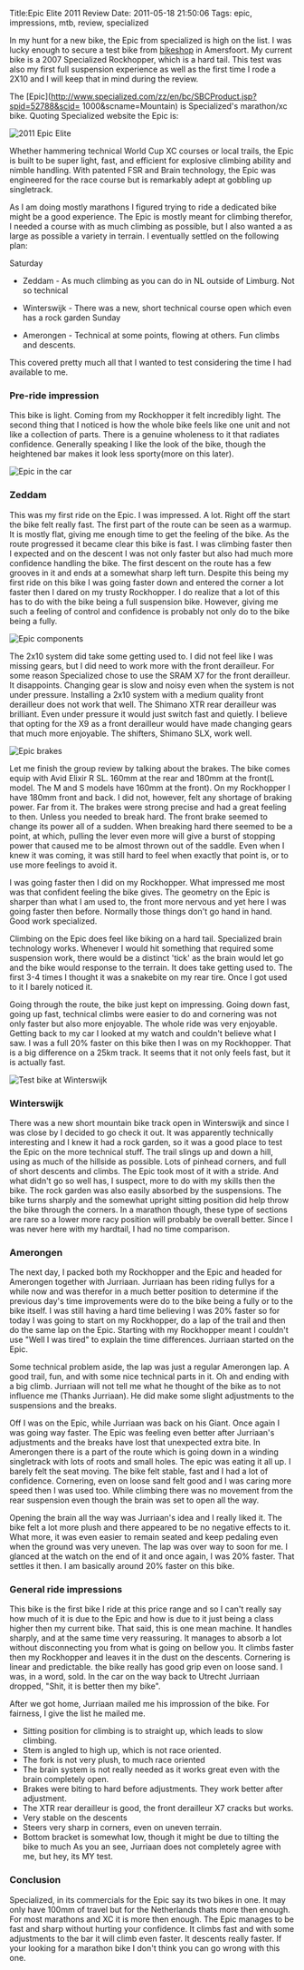 Title:Epic Elite 2011 Review
Date: 2011-05-18 21:50:06
Tags: epic, impressions, mtb, review, specialized

In my hunt for a new bike, the Epic from specialized is high on the list. I
was lucky enough to secure a test bike from [bikeshop](bikeshop.nl) in
Amersfoort. My current bike is a 2007 Specialized Rockhopper, which is a hard
tail. This test was also my first full suspension experience as well as the
first time I rode a 2X10 and I will keep that in mind during the review.

The [Epic](http://www.specialized.com/zz/en/bc/SBCProduct.jsp?spid=52788&scid=
1000&scname=Mountain) is Specialized's marathon/xc bike. Quoting Specialized
website the Epic is:

![2011 Epic Elite](/2011-epic-elite.jpg)

Whether hammering technical World Cup XC courses or local
trails, the Epic is built to be super light, fast, and efficient for explosive
climbing ability and nimble handling. With patented FSR and Brain technology,
the Epic was engineered for the race course but is remarkably adept at
gobbling up singletrack.

As I am doing mostly marathons I figured trying to ride a dedicated bike might
be a good experience. The Epic is mostly meant for climbing therefor, I needed
a course with as much climbing as possible, but I also wanted a as large as
possible a variety in terrain. I eventually settled on the following plan:

Saturday

  * Zeddam - As much climbing as you can do in NL outside of Limburg. Not so technical
  * Winterswijk - There was a new, short technical course open which even has a rock garden
Sunday

  * Amerongen - Technical at some points, flowing at others. Fun climbs and descents.

This covered pretty much all that I wanted to test considering the time I had
available to me.

### Pre-ride impression

This bike is light. Coming from my Rockhopper it felt incredibly light. The
second thing that I noticed is how the whole bike feels like one unit and not
like a collection of parts. There is a genuine wholeness to it that radiates
confidence. Generally speaking I like the look of the bike, though the
heightened bar makes it look less sporty(more on this later).

![Epic in the car](/epic-in-the-car.jpg)

### Zeddam

This was my first ride on the Epic. I was impressed. A lot. Right off the
start the bike felt really fast. The first part of the route can be seen as a
warmup. It is mostly flat, giving me enough time to get the feeling of the
bike. As the route progressed it became clear this bike is fast. I was
climbing faster then I expected and on the descent I was not only faster but
also had much more confidence handling the bike. The first descent on the
route has a few grooves in it and ends at a somewhat sharp left turn. Despite
this being my first ride on this bike I was going faster down and entered the
corner a lot faster then I dared on my trusty Rockhopper. I do realize that a
lot of this has to do with the bike being a full suspension bike. However,
giving me such a feeling of control and confidence is probably not only do to
the bike being a fully.

![Epic components](/epic-components.jpg)

The 2x10 system did take some getting used to. I did not feel like I was
missing gears, but I did need to work more with the front derailleur. For some
reason Specialized chose to use the SRAM X7 for the front derailleur. It
disappoints. Changing gear is slow and noisy even when the system is not under
pressure. Installing a 2x10 system with a medium quality front derailleur does
not work that well. The Shimano XTR rear derailleur was brilliant. Even under
pressure it would just switch fast and quietly. I believe that opting for the
X9 as a front derailleur would have made changing gears that much more
enjoyable. The shifters, Shimano SLX, work well.

![Epic brakes](/epic-brakes.jpg)

Let me finish the group review by talking about the brakes. The bike comes
equip with Avid Elixir R SL. 160mm at the rear and 180mm at the front(L model.
The M and S models have 160mm at the front). On my Rockhopper I have 180mm
front and back. I did not, however, felt any shortage of braking power. Far
from it. The brakes were strong precise and had a great feeling to then.
Unless you needed to break hard. The front brake seemed to change its power
all of a sudden. When breaking hard there seemed to be a point, at which,
pulling the lever even more will give a burst of stopping power that caused me
to be almost thrown out of the saddle. Even when I knew it was coming, it was
still hard to feel when exactly that point is, or to use more feelings to
avoid it.

I was going faster then I did on my Rockhopper. What impressed me most was
that confident feeling the bike gives. The geometry on the Epic is sharper
than what I am used to, the front more nervous and yet here I was going faster
then before. Normally those things don't go hand in hand. Good work
specialized.

Climbing on the Epic does feel like biking on a hard tail. Specialized brain
technology works. Whenever I would hit something that required some suspension
work, there would be a distinct 'tick' as the brain would let go and the bike
would response to the terrain. It does take getting used to. The first 3-4
times I thought it was a snakebite on my rear tire. Once I got used to it I
barely noticed it.

Going through the route, the bike just kept on impressing. Going down fast,
going up fast, technical climbs were easier to do and cornering was not only
faster but also more enjoyable. The whole ride was very enjoyable. Getting
back to my car I looked at my watch and couldn't believe what I saw. I was a
full 20% faster on this bike then I was on my Rockhopper. That is a big
difference on a 25km track. It seems that it not only feels fast, but it is
actually fast.

![Test bike at Winterswijk](/winterswijk.jpg)

### Winterswijk

There was a new short mountain bike track open in Winterswijk and since I was
close by I decided to go check it out. It was apparently technically
interesting and I knew it had a rock garden, so it was a good place to test
the Epic on the more technical stuff. The trail slings up and down a hill,
using as much of the hillside as possible. Lots of pinhead corners, and full
of short descents and climbs. The Epic took most of it with a stride. And what
didn't go so well has, I suspect, more to do with my skills then the bike. The
rock garden was also easily absorbed by the suspensions. The bike turns
sharply and the somewhat upright sitting position did help throw the bike
through the corners. In a marathon though, these type of sections are rare so
a lower more racy position will probably be overall better. Since I was never
here with my hardtail, I had no time comparison.

### Amerongen

The next day, I packed both my Rockhopper and the Epic and headed for
Amerongen together with Jurriaan. Jurriaan has been riding fullys for a while
now and was therefor in a much better position to determine if the previous
day's time improvements were do to the bike being a fully or to the bike
itself. I was still having a hard time believing I was 20% faster so for today
I was going to start on my Rockhopper, do a lap of the trail and then do the
same lap on the Epic. Starting with my Rockhopper meant I couldn't use "Well I
was tired" to explain the time differences. Jurriaan started on the Epic.

Some technical problem aside, the lap was just a regular Amerongen lap. A good
trail, fun, and with some nice technical parts in it. Oh and ending with a big
climb. Jurriaan will not tell me what he thought of the bike as to not
influence me (Thanks Jurriaan). He did make some slight adjustments to the
suspensions and the breaks.

Off I was on the Epic, while Jurriaan was back on his Giant. Once again I was
going way faster. The Epic was feeling even better after Jurriaan's
adjustments and the breaks have lost that unexpected extra bite. In Amerongen
there is a part of the route which is going down in a winding singletrack with
lots of roots and small holes. The epic was eating it all up. I barely felt
the seat moving. The bike felt stable, fast and I had a lot of confidence.
Cornering, even on loose sand felt good and I was caring more speed then I was
used too. While climbing there was no movement from the rear suspension even
though the brain was set to open all the way.

Opening the brain all the way was Jurriaan's idea and I really liked it. The
bike felt a lot more plush and there appeared to be no negative effects to it.
What more, it was even easier to remain seated and keep pedaling even when the
ground was very uneven. The lap was over way to soon for me. I glanced at the
watch on the end of it and once again, I was 20% faster. That settles it then.
I am basically around 20% faster on this bike.

### General ride impressions

This bike is the first bike I ride at this price range and so I can't really
say how much of it is due to the Epic and how is due to it just being a class
higher then my current bike. That said, this is one mean machine. It handles
sharply, and at the same time very reassuring. It manages to absorb a lot
without disconnecting you from what is going on bellow you. It climbs faster
then my Rockhopper and leaves it in the dust on the descents. Cornering is
linear and predictable. the bike really has good grip even on loose sand. I
was, in a word, sold. In the car on the way back to Utrecht Jurriaan dropped,
"Shit, it is better then my bike".

After we got home, Jurriaan mailed me his improssion of the bike. For
fairness, I give the list he mailed me.

  * Sitting position for climbing is to straight up, which leads to slow climbing.
  * Stem is angled to high up, which is not race oriented.
  * The fork is not very plush, to much race oriented
  * The brain system is not really needed as it works great even with the brain completely open.
  * Brakes were biting to hard before adjustments. They work better after adjustment.
  * The XTR rear derailleur is good, the front derailleur X7 cracks but works.
  * Very stable on the descents
  * Steers very sharp in corners, even on uneven terrain.
  * Bottom bracket is somewhat low, though it might be due to tilting the bike to much
As you an see, Jurriaan does not completely agree with me, but hey, its MY
test.

### Conclusion

Specialized, in its commercials for the Epic say its two bikes in one. It may
only have 100mm of travel but for the Netherlands thats more then enough. For
most marathons and XC it is more then enough. The Epic manages to be fast and
sharp without hurting your confidence. It climbs fast and with some
adjustments to the bar it will climb even faster. It descents really faster.
If your looking for a marathon bike I don't think you can go wrong with this
one.

